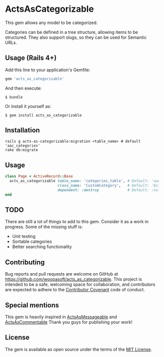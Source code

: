 # ActsAsCategorizable

This gem allows any model to be categorized.

Categories can be defined in a tree structure, allowing items to be structured.
They also support slugs, so they can be used for Semantic URLs.

## Usage (Rails 4+)

Add this line to your application's Gemfile:

```ruby
gem 'acts_as_categorizable'
```

And then execute:

    $ bundle

Or install it yourself as:

    $ gem install acts_as_categorizable

## Installation

```
rails g acts-as-categorizable:migration <table_name> # default 'aac_categories'
rake db:migrate
```

## Usage

```ruby
class Page < ActiveRecord::Base
  acts_as_categorizable table_name: 'categories_table', # Default: 'aac_categories'
                        class_name: 'CustomCategory',   # Default: 'ActsAsCategorizable::Category'
                        dependent: :destroy             # Default: :nullify
end
```

## TODO
There are still a lot of things to add to this gem. Consider it as a work in progress.
Some of the missing stuff is:

- Unit testing
- Sortable categories
- Better searching functionality

## Contributing

Bug reports and pull requests are welcome on GitHub at https://github.com/woopasoft/acts_as_categorizable. This project is intended to be a safe, welcoming space for collaboration, and contributors are expected to adhere to the [Contributor Covenant](http://contributor-covenant.org/version/1/3/0/) code of conduct.

## Special mentions
This gem is heavily inspired in [ActsAsMessageable](https://github.com/LTe/acts-as-messageable) and [ActsAsCommentable](https://github.com/jackdempsey/acts_as_commentable)
Thank you guys for publishing your work!

## License

The gem is available as open source under the terms of the [MIT License](http://opensource.org/licenses/MIT).


